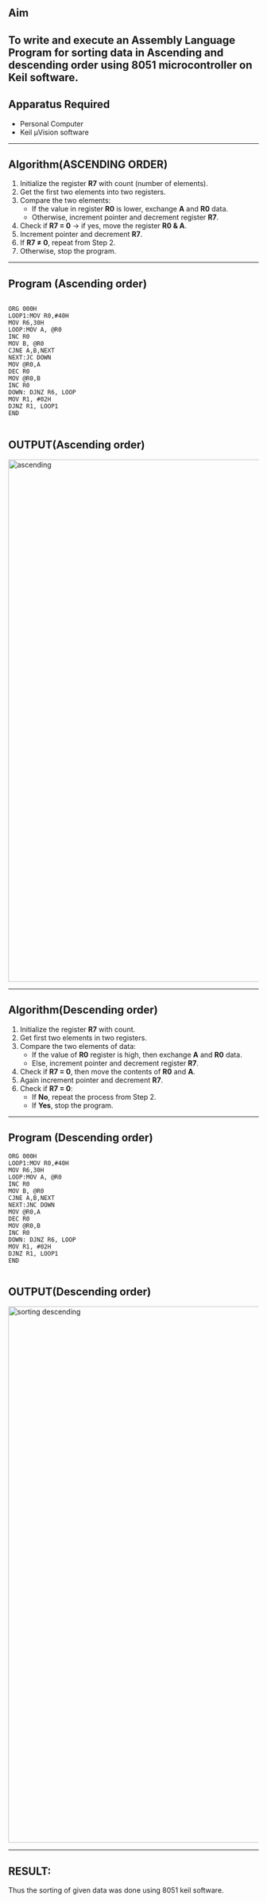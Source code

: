 ## Aim
To write and execute an Assembly Language Program for sorting data in Ascending and  descending order using 8051 microcontroller on Keil software.
---

## Apparatus Required
- Personal Computer  
- Keil µVision software  
---

## Algorithm(ASCENDING ORDER)
1. Initialize the register **R7** with count (number of elements).  
2. Get the first two elements into two registers.  
3. Compare the two elements:  
   - If the value in register **R0** is lower, exchange **A** and **R0** data.  
   - Otherwise, increment pointer and decrement register **R7**.  
4. Check if **R7 = 0** → if yes, move the register **R0 & A**.  
5. Increment pointer and decrement **R7**.  
6. If **R7 ≠ 0**, repeat from Step 2.  
7. Otherwise, stop the program.  
---

## Program (Ascending order)

```

ORG 000H
LOOP1:MOV R0,#40H
MOV R6,30H
LOOP:MOV A, @R0
INC R0
MOV B, @R0
CJNE A,B,NEXT 
NEXT:JC DOWN
MOV @R0,A
DEC R0
MOV @R0,B
INC R0
DOWN: DJNZ R6, LOOP
MOV R1, #02H
DJNZ R1, LOOP1
END


```
## OUTPUT(Ascending order)

<img width="1910" height="1051" alt="ascending" src="https://github.com/user-attachments/assets/2444a3cb-3958-473b-b4dc-f73436815771" />


---

## Algorithm(Descending order)
1. Initialize the register **R7** with count.  
2. Get first two elements in two registers.  
3. Compare the two elements of data:  
   - If the value of **R0** register is high, then exchange **A** and **R0** data.  
   - Else, increment pointer and decrement register **R7**.  
4. Check if **R7 = 0**, then move the contents of **R0** and **A**.  
5. Again increment pointer and decrement **R7**.  
6. Check if **R7 = 0**:  
   - If **No**, repeat the process from Step 2.  
   - If **Yes**, stop the program.  
---
## Program (Descending order)

```
ORG 000H
LOOP1:MOV R0,#40H
MOV R6,30H
LOOP:MOV A, @R0
INC R0
MOV B, @R0
CJNE A,B,NEXT 
NEXT:JNC DOWN
MOV @R0,A
DEC R0
MOV @R0,B
INC R0
DOWN: DJNZ R6, LOOP
MOV R1, #02H
DJNZ R1, LOOP1
END


```
## OUTPUT(Descending order)

<img width="1919" height="1079" alt="sorting descending" src="https://github.com/user-attachments/assets/c5b20ca5-34a2-4c78-9586-9ab5c8b4c21f" />


---
## RESULT:
Thus the sorting of given data was done using 8051 keil software.

